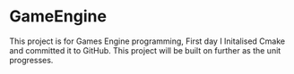 # GameEngine

This project is for Games Engine programming, First day I Initalised Cmake and committed it to GitHub. This project will be
built on further as the unit progresses. 